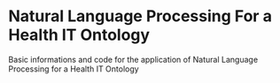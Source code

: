 # Natural Language Processing For a Health IT Ontology
Basic informations and code for the application of Natural Language Processing for a Health IT Ontology
